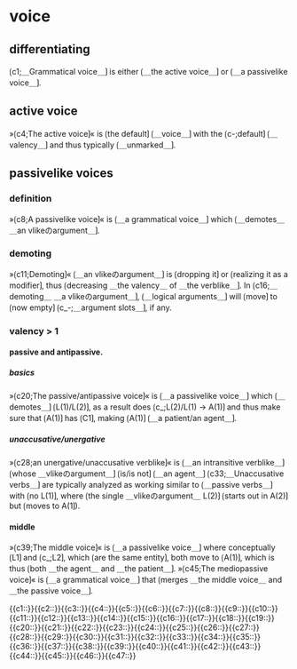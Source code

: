 # voice

## differentiating

⟮c1;＿Grammatical voice＿⟯ is either ⟮＿the active voice＿⟯ or ⟮＿a passivelike voice＿⟯.

## active voice

»⟮c4;The active voice⟯« is ⟮the default⟯ ⟮＿voice＿⟯ with the ⟮c-;default⟯ ⟮＿valency＿⟯ and thus typically ⟮＿unmarked＿⟯.

## passivelike voices

### definition

»⟮c8;A passivelike voice⟯« is ⟮＿a grammatical voice＿⟯ which ⟮＿demotes＿ ＿an vlikeのargument＿⟯.

### demoting

»⟮c11;Demoting⟯« ⟮＿an vlikeのargument＿⟯ is ⟮dropping it⟯ or ⟮realizing it as a modifier⟯, thus ⟮decreasing ＿the valency＿ of ＿the verblike＿⟯.
In ⟮c16;＿demoting＿ ＿a vlikeのargument＿⟯, ⟮＿logical arguments＿⟯ will ⟮move⟯ to ⟮now empty⟯ ⟮c_-;＿argument slots＿⟯, if any.

### valency > 1

#### passive and antipassive.

##### basics

»⟮c20;The passive/antipassive voice⟯« is ⟮＿a passivelike voice＿⟯ which ⟮＿demotes＿⟯ ⟮L(1)/L(2)⟯, as a result does ⟮c_;L(2)/L(1) → A(1)⟯ and thus make sure that ⟮A(1)⟯ has ⟮C1⟯, making ⟮A(1)⟯ ⟮＿a patient/an agent＿⟯.

##### unaccusative/unergative

»⟮c28;an unergative/unaccusative verblike⟯« is ⟮＿an intransitive verblike＿⟯ ⟮whose ＿vlikeのargument＿⟯ ⟮is/is not⟯ ⟮＿an agent＿⟯ 
⟮c33;＿Unaccusative verbs＿⟯ are typically analyzed as working similar to ⟮＿passive verbs＿⟯ with ⟮no L(1)⟯, where ⟮the single ＿vlikeのargument＿ L(2)⟯ ⟮starts out in A(2)⟯ but ⟮moves to A(1⟯).

#### middle

»⟮c39;The middle voice⟯« is ⟮＿a passivelike voice＿⟯ where conceptually ⟮L1⟯ and ⟮c_;L2⟯, which ⟮are the same entity⟯, both move to ⟮A(1)⟯, which is thus ⟮both ＿the agent＿ and ＿the patient＿⟯.
»⟮c45;The mediopassive voice⟯« is ⟮＿a grammatical voice＿⟯ that ⟮merges ＿the middle voice＿ and ＿the passive voice＿⟯.

<span class='cloze-dump'>{{c1::}}{{c2::}}{{c3::}}{{c4::}}{{c5::}}{{c6::}}{{c7::}}{{c8::}}{{c9::}}{{c10::}}{{c11::}}{{c12::}}{{c13::}}{{c14::}}{{c15::}}{{c16::}}{{c17::}}{{c18::}}{{c19::}}{{c20::}}{{c21::}}{{c22::}}{{c23::}}{{c24::}}{{c25::}}{{c26::}}{{c27::}}{{c28::}}{{c29::}}{{c30::}}{{c31::}}{{c32::}}{{c33::}}{{c34::}}{{c35::}}{{c36::}}{{c37::}}{{c38::}}{{c39::}}{{c40::}}{{c41::}}{{c42::}}{{c43::}}{{c44::}}{{c45::}}{{c46::}}{{c47::}}</span>